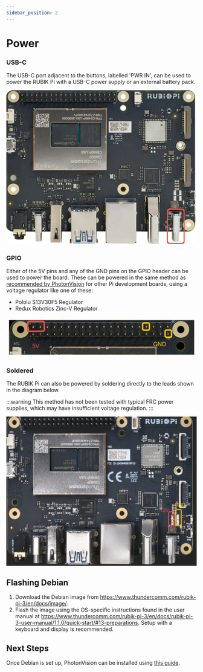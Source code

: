 ```yaml
---
sidebar_position: 2
---
```


# Power


### USB-C

The USB-C port adjacent to the buttons, labelled 'PWR IN', can be used to power the RUBIK Pi with a USB-C power supply or an external battery pack.

![Rightmost USB-C port](./img/usbc.png)

### GPIO

Either of the 5V pins and any of the GND pins on the GPIO header can be used to power the board. These can be powered in the same method as [recommended by PhotonVision](https://docs.photonvision.org/en/latest/docs/quick-start/common-setups.html#power) for other Pi development boards, using a voltage regulator like one of these:

- Pololu S13V30F5 Regulator
- Redux Robotics Zinc-V Regulator


![5V and GND GPIO pins](./img/gpio.png)

### Soldered

The RUBIK Pi can also be powered by soldering directly to the leads shown in the diagram below.

:::warning
This method has not been tested with typical FRC power supplies, which may have insufficient voltage regulation.
:::

![5V and GND connections](./img/header.png)

## Flashing Debian

1. Download the Debian image from https://www.thundercomm.com/rubik-pi-3/en/docs/image/.
2. Flash the image using the OS-specific instructions found in the user manual at https://www.thundercomm.com/rubik-pi-3/en/docs/rubik-pi-3-user-manual/1.1.0/quick-start/#13-preparations. Setup with a keyboard and display is recommended.

## Next Steps

Once Debian is set up, PhotonVision can be installed using [this guide](../photonvision/index.md).
